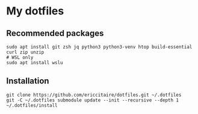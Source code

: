 # My dotfiles

## Recommended packages

```
sudo apt install git zsh jq python3 python3-venv htop build-essential curl zip unzip
# WSL only
sudo apt install wslu
```

## Installation

```
git clone https://github.com/ericcitaire/dotfiles.git ~/.dotfiles
git -C ~/.dotfiles submodule update --init --recursive --depth 1
~/.dotfiles/install
```
